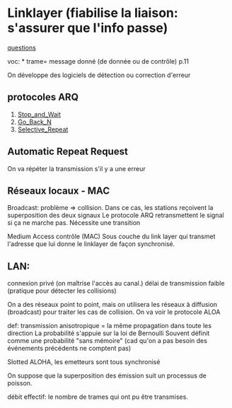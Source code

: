 Linklayer (fiabilise la liaison: s'assurer que l'info passe)
============================================================

[questions](questions)

voc: 
	* trame= message donné (de donnée ou de contrôle) p.11

On développe des logiciels de détection ou correction d'erreur

## protocoles ARQ
1. [Stop_and_Wait](Stop_and_Wait)
2. [Go_Back_N](Go_Back_N)
3. [Selective_Repeat](Selective_Repeat)

## Automatic Repeat Request
On va répéter la transmission s'il y a une erreur

## Réseaux locaux - MAC
Broadcast: problème => collision. Dans ce cas, les stations reçoivent la superposition des deux signaux
Le protocole ARQ retransmettent le signal si ça ne marche pas.
Nécessite une transition 

Medium Access contrôle (MAC) Sous couche du link layer qui transmet l'adresse que lui donne le linklayer de façon synchronisé.

## LAN:
connexion privé (on maîtrise l'accès au canal.)
délai de transmission faible (pratique pour détecter les collisions)

On a des réseaux point to point, mais on utilisera les réseaux à diffusion (broadcast) pour traiter les cas de collision.
On va voir le protocole ALOA

def: transmission anisotropique = la même propagation dans toute les direction
La probabilité s'appuie sur la loi de Bernoulli
Souvent définit comme une probabilité "sans mémoire" (cad qu'on a pas besoin des événements précédents ne comptent pas)

Slotted ALOHA, les emetteurs sont tous synchronisé

On suppose que la superposition des émission suit un processus de poisson.

débit effectif: le nombre de trames qui ont pu être transmises.
